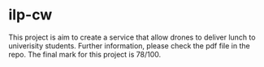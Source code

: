 # ilp-cw
This project is aim to create a service that allow drones to deliver lunch to univerisity students. Further information, please check the pdf file in the repo. 
The final mark for this project is 78/100.
